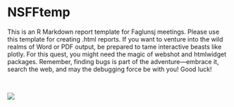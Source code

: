 # NSFFtemp
This is an R Markdown report template for Faglunsj meetings. Please use this template for creating .html reports. If you want to venture into the wild realms of Word or PDF output, be prepared to tame interactive beasts like plotly. For this quest, you might need the magic of webshot and htmlwidget packages. Remember, finding bugs is part of the adventure—embrace it, search the web, and may the debugging force be with you! Good luck!

<br>

![](https://i.giphy.com/media/v1.Y2lkPTc5MGI3NjExZjVpZHdjZXU0bXA0am9hM2tvZHBvOGR1Z3A4MTliOG1rdHlwdGcycCZlcD12MV9pbnRlcm5hbF9naWZfYnlfaWQmY3Q9cw/lQ1AZ2ezwwrD8OiOAK/giphy.gif)



